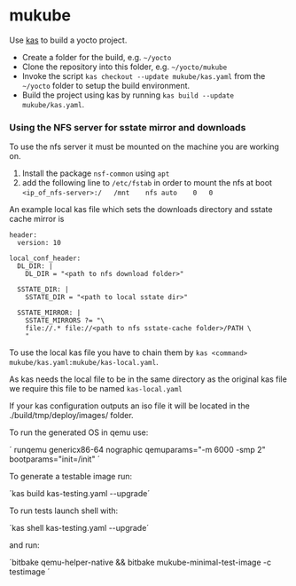 # mukube

Use [kas](https://kas.readthedocs.io/en/latest/userguide.html#usage) to build a yocto project.

* Create a folder for the build, e.g. `~/yocto`
* Clone the repository into this folder, e.g. `~/yocto/mukube`
* Invoke the script `kas checkout --update mukube/kas.yaml` from the `~/yocto` folder to setup the build environment.
* Build the project using kas by running `kas build --update mukube/kas.yaml`.

### Using the NFS server for sstate mirror and downloads
To use the nfs server it must be mounted on the machine you are working on. 
1. Install the package `nsf-common` using `apt`
2. add the following line to `/etc/fstab` in order to mount the nfs at boot `<ip_of_nfs-server>:/	/mnt	nfs	auto	0	0` 

An example local kas file which sets the downloads directory and sstate cache mirror is
```
header:
  version: 10

local_conf_header:
  DL_DIR: |
    DL_DIR = "<path to nfs download folder>"

  SSTATE_DIR: |
    SSTATE_DIR = "<path to local sstate dir>"

  SSTATE_MIRROR: | 
    SSTATE_MIRRORS ?= "\
    file://.* file://<path to nfs sstate-cache folder>/PATH \
    "
``` 

To use the local kas file you have to chain them by `kas <command> mukube/kas.yaml:mukube/kas-local.yaml`.

As kas needs the local file to be in the same directory as the original kas file we require this file to be named `kas-local.yaml`

If your kas configuration outputs an iso file it will be located in the ./build/tmp/deploy/images/ folder.

To run the generated OS in qemu use:

´ runqemu genericx86-64 nographic qemuparams="-m 6000 -smp 2" bootparams="init=/init" ´

To generate a testable image run: 

´kas build kas-testing.yaml --upgrade´

To run tests launch shell with:

´kas shell kas-testing.yaml --upgrade´

and run:

´bitbake qemu-helper-native && bitbake mukube-minimal-test-image -c testimage ´ 
